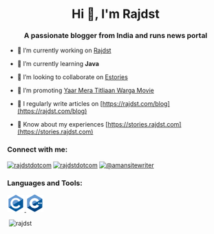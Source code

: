 <h1 align="center">Hi 👋, I'm Rajdst</h1>
<h3 align="center">A passionate blogger from India and runs news portal</h3>

- 🔭 I’m currently working on [Rajdst](https://rajdst.com)

- 🌱 I’m currently learning **Java**

- 👯 I’m looking to collaborate on [Estories](https://estories.us)

- 🤝 I’m promoting [Yaar Mera Titliaan Warga Movie](https://rajdst.com/yaar-mera-titliaan-warga-movie-download/)

- 📝 I regularly write articles on [https://rajdst.com/blog](https://rajdst.com/blog)

- 📄 Know about my experiences [https://stories.rajdst.com](https://stories.rajdst.com)

<h3 align="left">Connect with me:</h3>
<p align="left">
<a href="https://twitter.com/rajdstdotcom" target="blank"><img align="center" src="https://raw.githubusercontent.com/rahuldkjain/github-profile-readme-generator/master/src/images/icons/Social/twitter.svg" alt="rajdstdotcom" height="30" width="40" /></a>
<a href="https://linkedin.com/in/rajdstdotcom" target="blank"><img align="center" src="https://raw.githubusercontent.com/rahuldkjain/github-profile-readme-generator/master/src/images/icons/Social/linked-in-alt.svg" alt="rajdstdotcom" height="30" width="40" /></a>
<a href="https://medium.com/@amansitewriter" target="blank"><img align="center" src="https://raw.githubusercontent.com/rahuldkjain/github-profile-readme-generator/master/src/images/icons/Social/medium.svg" alt="@amansitewriter" height="30" width="40" /></a>
</p>

<h3 align="left">Languages and Tools:</h3>
<p align="left"> <a href="https://www.cprogramming.com/" target="_blank" rel="noreferrer"> <img src="https://raw.githubusercontent.com/devicons/devicon/master/icons/c/c-original.svg" alt="c" width="40" height="40"/> </a> <a href="https://www.w3schools.com/cpp/" target="_blank" rel="noreferrer"> <img src="https://raw.githubusercontent.com/devicons/devicon/master/icons/cplusplus/cplusplus-original.svg" alt="cplusplus" width="40" height="40"/> </a> </p>

<p>&nbsp;<img align="center" src="https://github-readme-stats.vercel.app/api?username=rajdst&show_icons=true&locale=en" alt="rajdst" /></p>

